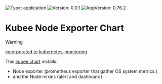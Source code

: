 

[//]: # (README.md generated by gotmpl. DO NOT EDIT.)

![Type: application](https://img.shields.io/badge/Type-application-informational?style=flat-square) ![Version: 0.0.1](https://img.shields.io/badge/Version-0.0.1-informational?style=flat-square) ![AppVersion: 0.76.2](https://img.shields.io/badge/AppVersion-0.76.2-informational?style=flat-square)

# Kubee Node Exporter Chart

> [!WARNING]
> [Incorporated to kubernetes-monitoring](../../charts/kubernetes-monitoring/README.md)

This [kubee chart](../../docs/site/kubee-helmet-chart.md) installs:
* Node exporter (prometheus exporter that gather OS system metrics.)
* and the Node mixins (alert and dashboard)


